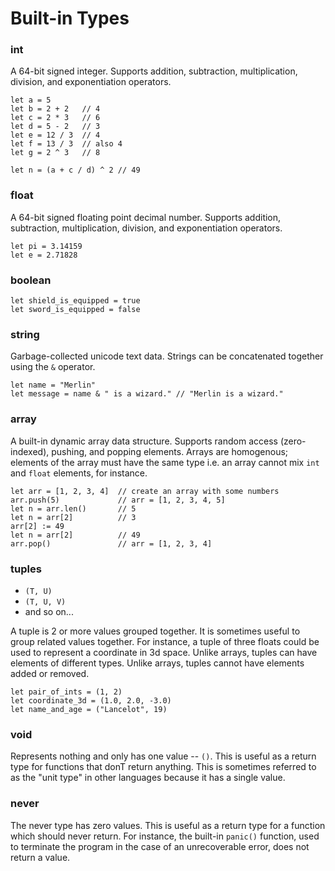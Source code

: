 # Built-in Types

### int

A 64-bit signed integer.
Supports addition, subtraction, multiplication, division, and exponentiation operators.

```
let a = 5
let b = 2 + 2   // 4
let c = 2 * 3   // 6
let d = 5 - 2   // 3
let e = 12 / 3  // 4
let f = 13 / 3  // also 4
let g = 2 ^ 3   // 8

let n = (a + c / d) ^ 2 // 49
```

### float

A 64-bit signed floating point decimal number.
Supports addition, subtraction, multiplication, division, and exponentiation operators.

```
let pi = 3.14159
let e = 2.71828
```

### boolean

```
let shield_is_equipped = true
let sword_is_equipped = false
```

### string

Garbage-collected unicode text data.
Strings can be concatenated together using the `&` operator.

```
let name = "Merlin"
let message = name & " is a wizard." // "Merlin is a wizard."
```

### array<T>

A built-in dynamic array data structure. Supports random access (zero-indexed), pushing, and popping elements.
Arrays are homogenous; elements of the array must have the same type i.e. an array cannot mix `int` and `float`
elements, for instance.

```
let arr = [1, 2, 3, 4]  // create an array with some numbers
arr.push(5)             // arr = [1, 2, 3, 4, 5]
let n = arr.len()       // 5
let n = arr[2]          // 3
arr[2] := 49
let n = arr[2]          // 49
arr.pop()               // arr = [1, 2, 3, 4]
```

### tuples

- `(T, U)`
- `(T, U, V)`
- and so on...

A tuple is 2 or more values grouped together.
It is sometimes useful to group related values together.
For instance, a tuple of three floats could be used to represent a coordinate in 3d space.
Unlike arrays, tuples can have elements of different types.
Unlike arrays, tuples cannot have elements added or removed.

```
let pair_of_ints = (1, 2)
let coordinate_3d = (1.0, 2.0, -3.0)
let name_and_age = ("Lancelot", 19)
```

### void

Represents nothing and only has one value -- `()`.
This is useful as a return type for functions that donT return anything.
This is sometimes referred to as the "unit type" in other languages because it has a single value.

### never

The never type has zero values.
This is useful as a return type for a function which should never return.
For instance, the built-in `panic()` function, used to terminate the program in the case of an unrecoverable error, does
not return a value.
